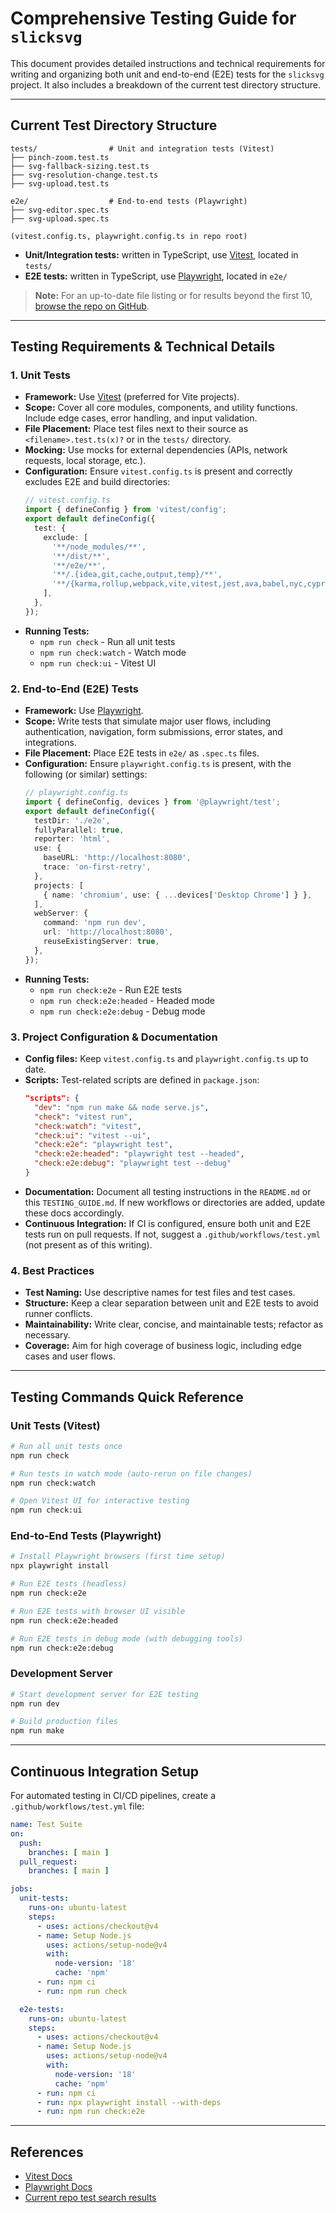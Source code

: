# Comprehensive Testing Guide for `slicksvg`

This document provides detailed instructions and technical requirements for writing and organizing both unit and end-to-end (E2E) tests for the `slicksvg` project. It also includes a breakdown of the current test directory structure.

---

## Current Test Directory Structure

```
tests/                # Unit and integration tests (Vitest)
├── pinch-zoom.test.ts
├── svg-fallback-sizing.test.ts
├── svg-resolution-change.test.ts
├── svg-upload.test.ts

e2e/                  # End-to-end tests (Playwright)
├── svg-editor.spec.ts
├── svg-upload.spec.ts

(vitest.config.ts, playwright.config.ts in repo root)
```

- **Unit/Integration tests:** written in TypeScript, use [Vitest](https://vitest.dev/), located in `tests/`
- **E2E tests:** written in TypeScript, use [Playwright](https://playwright.dev/), located in `e2e/`

> **Note:** For an up-to-date file listing or for results beyond the first 10, [browse the repo on GitHub](https://github.com/xero/slicksvg/search?q=test).

---

## Testing Requirements & Technical Details

### 1. Unit Tests

- **Framework:** Use [Vitest](https://vitest.dev/) (preferred for Vite projects).
- **Scope:** Cover all core modules, components, and utility functions. Include edge cases, error handling, and input validation.
- **File Placement:** Place test files next to their source as `<filename>.test.ts(x)?` or in the `tests/` directory.
- **Mocking:** Use mocks for external dependencies (APIs, network requests, local storage, etc.).
- **Configuration:** Ensure `vitest.config.ts` is present and correctly excludes E2E and build directories:
  ```typescript
  // vitest.config.ts
  import { defineConfig } from 'vitest/config';
  export default defineConfig({
    test: {
      exclude: [
        '**/node_modules/**',
        '**/dist/**',
        '**/e2e/**',
        '**/.{idea,git,cache,output,temp}/**',
        '**/{karma,rollup,webpack,vite,vitest,jest,ava,babel,nyc,cypress,tsup,build}.config.*'
      ],
    },
  });
  ```
- **Running Tests:**  
  - `npm run check` - Run all unit tests
  - `npm run check:watch` - Watch mode
  - `npm run check:ui` - Vitest UI

### 2. End-to-End (E2E) Tests

- **Framework:** Use [Playwright](https://playwright.dev/).
- **Scope:** Write tests that simulate major user flows, including authentication, navigation, form submissions, error states, and integrations.
- **File Placement:** Place E2E tests in `e2e/` as `.spec.ts` files.
- **Configuration:** Ensure `playwright.config.ts` is present, with the following (or similar) settings:
  ```typescript
  // playwright.config.ts
  import { defineConfig, devices } from '@playwright/test';
  export default defineConfig({
    testDir: './e2e',
    fullyParallel: true,
    reporter: 'html',
    use: {
      baseURL: 'http://localhost:8080',
      trace: 'on-first-retry',
    },
    projects: [
      { name: 'chromium', use: { ...devices['Desktop Chrome'] } },
    ],
    webServer: {
      command: 'npm run dev',
      url: 'http://localhost:8080',
      reuseExistingServer: true,
    },
  });
  ```
- **Running Tests:**  
  - `npm run check:e2e` - Run E2E tests
  - `npm run check:e2e:headed` - Headed mode
  - `npm run check:e2e:debug` - Debug mode

### 3. Project Configuration & Documentation

- **Config files:** Keep `vitest.config.ts` and `playwright.config.ts` up to date.
- **Scripts:** Test-related scripts are defined in `package.json`:
  ```json
  "scripts": {
    "dev": "npm run make && node serve.js",
    "check": "vitest run",
    "check:watch": "vitest",
    "check:ui": "vitest --ui",
    "check:e2e": "playwright test",
    "check:e2e:headed": "playwright test --headed",
    "check:e2e:debug": "playwright test --debug"
  }
  ```
- **Documentation:** Document all testing instructions in the `README.md` or this `TESTING_GUIDE.md`. If new workflows or directories are added, update these docs accordingly.
- **Continuous Integration:** If CI is configured, ensure both unit and E2E tests run on pull requests. If not, suggest a `.github/workflows/test.yml` (not present as of this writing).

### 4. Best Practices

- **Test Naming:** Use descriptive names for test files and test cases.
- **Structure:** Keep a clear separation between unit and E2E tests to avoid runner conflicts.
- **Maintainability:** Write clear, concise, and maintainable tests; refactor as necessary.
- **Coverage:** Aim for high coverage of business logic, including edge cases and user flows.

---

## Testing Commands Quick Reference

### Unit Tests (Vitest)
```bash
# Run all unit tests once
npm run check

# Run tests in watch mode (auto-rerun on file changes)
npm run check:watch

# Open Vitest UI for interactive testing
npm run check:ui
```

### End-to-End Tests (Playwright)
```bash
# Install Playwright browsers (first time setup)
npx playwright install

# Run E2E tests (headless)
npm run check:e2e

# Run E2E tests with browser UI visible
npm run check:e2e:headed

# Run E2E tests in debug mode (with debugging tools)
npm run check:e2e:debug
```

### Development Server
```bash
# Start development server for E2E testing
npm run dev

# Build production files
npm run make
```

---

## Continuous Integration Setup

For automated testing in CI/CD pipelines, create a `.github/workflows/test.yml` file:

```yaml
name: Test Suite
on:
  push:
    branches: [ main ]
  pull_request:
    branches: [ main ]

jobs:
  unit-tests:
    runs-on: ubuntu-latest
    steps:
      - uses: actions/checkout@v4
      - name: Setup Node.js
        uses: actions/setup-node@v4
        with:
          node-version: '18'
          cache: 'npm'
      - run: npm ci
      - run: npm run check

  e2e-tests:
    runs-on: ubuntu-latest
    steps:
      - uses: actions/checkout@v4
      - name: Setup Node.js
        uses: actions/setup-node@v4
        with:
          node-version: '18'
          cache: 'npm'
      - run: npm ci
      - run: npx playwright install --with-deps
      - run: npm run check:e2e
```

---

## References

- [Vitest Docs](https://vitest.dev/)
- [Playwright Docs](https://playwright.dev/)
- [Current repo test search results](https://github.com/xero/slicksvg/search?q=test)